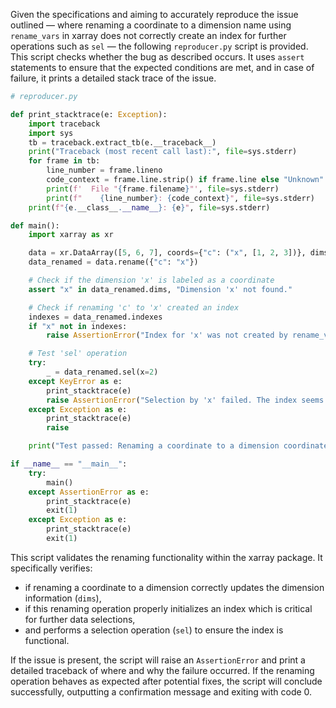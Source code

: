 Given the specifications and aiming to accurately reproduce the issue outlined — where renaming a coordinate to a dimension name using `rename_vars` in xarray does not correctly create an index for further operations such as `sel` — the following `reproducer.py` script is provided. This script checks whether the bug as described occurs. It uses `assert` statements to ensure that the expected conditions are met, and in case of failure, it prints a detailed stack trace of the issue.

```python
# reproducer.py

def print_stacktrace(e: Exception):
    import traceback
    import sys
    tb = traceback.extract_tb(e.__traceback__)
    print("Traceback (most recent call last):", file=sys.stderr)
    for frame in tb:
        line_number = frame.lineno
        code_context = frame.line.strip() if frame.line else "Unknown"
        print(f'  File "{frame.filename}"', file=sys.stderr)
        print(f"    {line_number}: {code_context}", file=sys.stderr)
    print(f"{e.__class__.__name__}: {e}", file=sys.stderr)

def main():
    import xarray as xr

    data = xr.DataArray([5, 6, 7], coords={"c": ("x", [1, 2, 3])}, dims="x")
    data_renamed = data.rename({"c": "x"})

    # Check if the dimension 'x' is labeled as a coordinate
    assert "x" in data_renamed.dims, "Dimension 'x' not found."

    # Check if renaming 'c' to 'x' created an index
    indexes = data_renamed.indexes
    if "x" not in indexes:
        raise AssertionError("Index for 'x' was not created by rename_vars.")

    # Test 'sel' operation
    try:
        _ = data_renamed.sel(x=2)
    except KeyError as e:
        print_stacktrace(e)
        raise AssertionError("Selection by 'x' failed. The index seems missing even though 'x' is set as a dimension coordinate.") from e
    except Exception as e:
        print_stacktrace(e)
        raise

    print("Test passed: Renaming a coordinate to a dimension coordinate creates an index, and operations like 'sel' succeed.")

if __name__ == "__main__":
    try:
        main()
    except AssertionError as e:
        print_stacktrace(e)
        exit(1)
    except Exception as e:
        print_stacktrace(e)
        exit(1)
```

This script validates the renaming functionality within the xarray package. It specifically verifies:
- if renaming a coordinate to a dimension correctly updates the dimension information (`dims`),
- if this renaming operation properly initializes an index which is critical for further data selections,
- and performs a selection operation (`sel`) to ensure the index is functional.

If the issue is present, the script will raise an `AssertionError` and print a detailed traceback of where and why the failure occurred. If the renaming operation behaves as expected after potential fixes, the script will conclude successfully, outputting a confirmation message and exiting with code 0.
